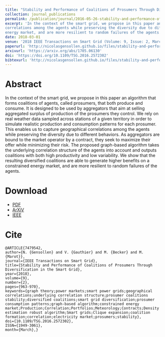 ```yaml
---
title: "Stability and Performance of Coalitions of Prosumers Through Diversification in the Smart Grid"
collection: journal_publications
permalink: /publication/journal/2016-05-26-stability-and-performance-of-coalitions-of-prosumers-through-diversification-in-the-smart-grid
excerpt: 'In the context of the smart grid, we propose in this paper an algorithm that forms coalitions of agents, called prosumers, that both produce and consume. It is designed to be used by aggregators that aim at selling aggregated surplus of production of the prosumers they control. We rely on real weather data sampled across stations of a given territory in order to simulate realistic production and consumption patterns for each prosumer. This enables us to capture geographical
correlations among the agents while preserving the diversity due to different behaviors. As aggregators are bound to the market operator by a contract, they seek to maximize their offer while minimizing their risk. The proposed graph-based algorithm takes the underlying correlation structure of the agents into account and outputs coalitions with both high productivity and low variability. We show that the resulting diversified coalitions are able to generate higher benefits on a constrained
energy market, and are more resilient to random failures of the agents.'
date: 2018-03-01
venue: '2018 IEEE Transactions on Smart Grid (Volume: 9, Issue: 2, March 2018)'
paperurl: 'http://nicolasgensollen.github.io/files/stability-and-performance-of-coalitions-of-prosumers-through-diversification-in-the-smart-grid.pdf'
arxivurl: 'https://arxiv.org/abs/1705.06130'
doi: 'https://doi.org/10.1109/TSG.2016.2572302'
bibtexurl: 'http://nicolasgensollen.github.io/files/stability-and-performance-of-coalitions-of-prosumers-through-diversification-in-the-smart-grid.tex' 
---
```



Abstract
======


In the context of the smart grid, we propose in this paper an algorithm that forms coalitions of agents, called prosumers, that both produce and consume. It is designed to be used by aggregators that aim at selling aggregated surplus of production of the prosumers they control. We rely on real weather data sampled across stations of a given territory in order to simulate realistic production and consumption patterns for each prosumer. This enables us to capture geographical correlations among
the agents while preserving the diversity due to different behaviors. As aggregators are bound to the market operator by a contract, they seek to maximize their offer while minimizing their risk. The proposed graph-based algorithm takes the underlying correlation structure of the agents into account and outputs coalitions with both high productivity and low variability. We show that the resulting diversified coalitions are able to generate higher benefits on a constrained energy market, and
are more resilient to random failures of the agents.


Download
======

- [PDF](http://nicolasgensollen.github.io/files/stability-and-performance-of-coalitions-of-prosumers-through-diversification-in-the-smart-grid.pdf)
- [ArXiV](https://arxiv.org/abs/1705.06130)
- [IEEE](https://ieeexplore.ieee.org/document/7479542)


Cite
======


```
@ARTICLE{7479542, 
author={N. {Gensollen} and V. {Gauthier} and M. {Becker} and M. {Marot}}, 
journal={IEEE Transactions on Smart Grid}, 
title={Stability and Performance of Coalitions of Prosumers Through Diversification in the Smart Grid}, 
year={2018}, 
volume={9}, 
number={2}, 
pages={963-970}, 
keywords={graph theory;power markets;smart power grids;geographical correlations;underlying correlation structure;prosumer coalitions stability;diversified coalitions;smart grid diversification;prosumer consumption patterns;graph-based algorithm;constrained energy market;Production;Correlation;Portfolios;Meteorology;Contracts;Density estimation robust algorithm;Smart grids;Clique expansion;coalition formation;correlation;electricity market;prosumers;stability}, 
doi={10.1109/TSG.2016.2572302}, 
ISSN={1949-3061}, 
month={March},}
```

